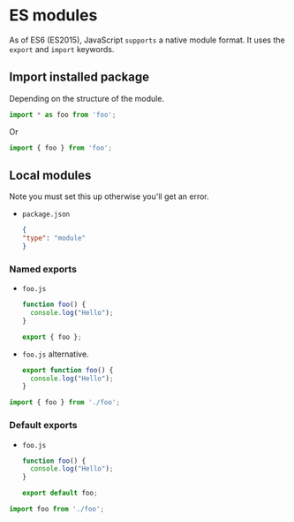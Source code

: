 # ES modules

As of ES6 (ES2015), JavaScript `supports` a native module format. It uses the `export` and `import` keywords.


## Import installed package

Depending on the structure of the module.

```javascript
import * as foo from 'foo';
```
Or
```javascript
import { foo } from 'foo';
```


## Local modules

Note you must set this up otherwise you'll get an error.

- `package.json`
    ```json
    {
    "type": "module"
    }
    ```

### Named exports

- `foo.js`
    ```javascript
    function foo() {
      console.log("Hello");
    }

    export { foo };
    ```
- `foo.js` alternative.
    ```javascript
    export function foo() {
      console.log("Hello");
    }
    ```

```javascript
import { foo } from './foo';
```

### Default exports

- `foo.js`
    ```javascript
    function foo() {
      console.log("Hello");
    }

    export default foo;
    ```

```javascript
import foo from './foo';
```
